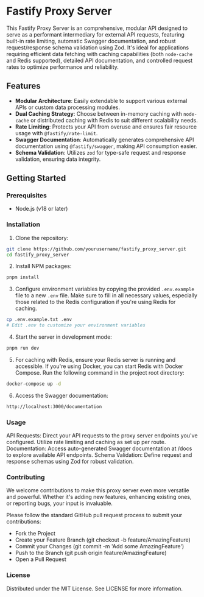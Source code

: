 # Fastify Proxy Server

This Fastify Proxy Server is an comprehensive, modular API designed to serve as a performant intermediary for external API requests, featuring built-in rate limiting, automatic Swagger documentation, and robust request/response schema validation using Zod. It's ideal for applications requiring efficient data fetching with caching capabilities (both `node-cache` and Redis supported), detailed API documentation, and controlled request rates to optimize performance and reliability.

## Features

- **Modular Architecture**: Easily extendable to support various external APIs or custom data processing modules.
- **Dual Caching Strategy**: Choose between in-memory caching with `node-cache` or distributed caching with Redis to suit different scalability needs.
- **Rate Limiting**: Protects your API from overuse and ensures fair resource usage with `@fastify/rate-limit`.
- **Swagger Documentation**: Automatically generates comprehensive API documentation using `@fastify/swagger`, making API consumption easier.
- **Schema Validation**: Utilizes `zod` for type-safe request and response validation, ensuring data integrity.

## Getting Started

### Prerequisites

- Node.js (v18 or later)

### Installation

1. Clone the repository:
```bash
git clone https://github.com/yourusername/fastify_proxy_server.git
cd fastify_proxy_server
```


2. Install NPM packages:
```bash
pnpm install
```

3. Configure environment variables by copying the provided `.env.example` file to a new `.env` file. Make sure to fill in all necessary values, especially those related to the Redis configuration if you're using Redis for caching.

```bash
cp .env.example.txt .env
# Edit .env to customize your environment variables
```

4. Start the server in development mode:
```bash
pnpm run dev
```

5. For caching with Redis, ensure your Redis server is running and accessible. If you're using Docker, you can start Redis with Docker Compose. Run the following command in the project root directory:
```bash
docker-compose up -d
```

6. Access the Swagger documentation:
```bash
http://localhost:3000/documentation
```

### Usage
API Requests: Direct your API requests to the proxy server endpoints you've configured. Utilize rate limiting and caching as set up per route.
Documentation: Access auto-generated Swagger documentation at /docs to explore available API endpoints.
Schema Validation: Define request and response schemas using Zod for robust validation.

### Contributing
We welcome contributions to make this proxy server even more versatile and powerful. Whether it's adding new features, enhancing existing ones, or reporting bugs, your input is invaluable.

Please follow the standard GitHub pull request process to submit your contributions:

- Fork the Project
- Create your Feature Branch (git checkout -b feature/AmazingFeature)
- Commit your Changes (git commit -m 'Add some AmazingFeature')
- Push to the Branch (git push origin feature/AmazingFeature)
- Open a Pull Request

### License
Distributed under the MIT License. See LICENSE for more information.